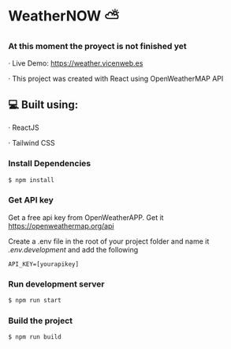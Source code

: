 # WeatherNOW ⛅️

### At this moment the proyect is not finished yet

· Live Demo: https://weather.vicenweb.es

· This project was created with React using OpenWeatherMAP API 

## 💻 Built using:

· ReactJS

· Tailwind CSS

### Install Dependencies
```sh
$ npm install 
```
### Get API key
Get a free api key from OpenWeatherAPP. Get it https://openweathermap.org/api

Create a .env file in the root of your project folder and name it _.env.development_
and add the following

```
API_KEY=[yourapikey]
```

### Run development server
```sh 
$ npm run start
```

### Build the project
```sh
$ npm run build
